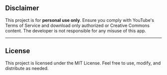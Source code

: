 

## Disclaimer
This project is for **personal use only**. Ensure you comply with YouTube's Terms of Service and download only authorized or Creative Commons content. The developer is not responsible for any misuse of this app.

---

## License
This project is licensed under the MIT License. Feel free to use, modify, and distribute as needed.

